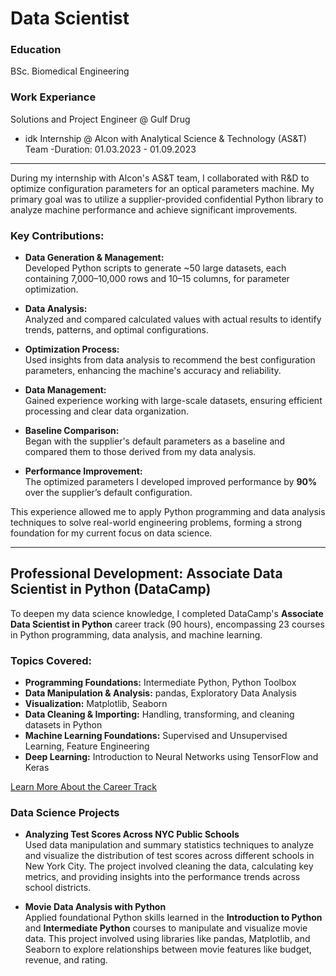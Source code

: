 # Data Scientist

### Education
BSc. Biomedical Engineering

### Work Experiance
Solutions and Project Engineer @ Gulf Drug
- idk
Internship @ Alcon with Analytical Science & Technology (AS&T) Team
-Duration: 01.03.2023 - 01.09.2023
---

During my internship with Alcon's AS&T team, I collaborated with R&D to optimize configuration parameters for an optical parameters machine. My primary goal was to utilize a supplier-provided confidential Python library to analyze machine performance and achieve significant improvements.

### Key Contributions:
- **Data Generation & Management:**  
  Developed Python scripts to generate ~50 large datasets, each containing 7,000–10,000 rows and 10–15 columns, for parameter optimization.

- **Data Analysis:**  
  Analyzed and compared calculated values with actual results to identify trends, patterns, and optimal configurations.

- **Optimization Process:**  
  Used insights from data analysis to recommend the best configuration parameters, enhancing the machine's accuracy and reliability.

- **Data Management:**  
  Gained experience working with large-scale datasets, ensuring efficient processing and clear data organization.

- **Baseline Comparison:**  
  Began with the supplier's default parameters as a baseline and compared them to those derived from my data analysis.

- **Performance Improvement:**  
  The optimized parameters I developed improved performance by **90%** over the supplier’s default configuration.

This experience allowed me to apply Python programming and data analysis techniques to solve real-world engineering problems, forming a strong foundation for my current focus on data science.

---

## Professional Development: Associate Data Scientist in Python (DataCamp)  
To deepen my data science knowledge, I completed DataCamp's **Associate Data Scientist in Python** career track (90 hours), encompassing 23 courses in Python programming, data analysis, and machine learning.

### Topics Covered:
- **Programming Foundations:** Intermediate Python, Python Toolbox  
- **Data Manipulation & Analysis:** pandas, Exploratory Data Analysis  
- **Visualization:** Matplotlib, Seaborn  
- **Data Cleaning & Importing:** Handling, transforming, and cleaning datasets in Python  
- **Machine Learning Foundations:** Supervised and Unsupervised Learning, Feature Engineering  
- **Deep Learning:** Introduction to Neural Networks using TensorFlow and Keras

[Learn More About the Career Track](https://app.datacamp.com/learn/career-tracks/associate-data-scientist-in-python)

### Data Science Projects

- **Analyzing Test Scores Across NYC Public Schools**  
  Used data manipulation and summary statistics techniques to analyze and visualize the distribution of test scores across different schools in New York City. The project involved cleaning the data, calculating key metrics, and providing insights into the performance trends across school districts.

- **Movie Data Analysis with Python**  
  Applied foundational Python skills learned in the **Introduction to Python** and **Intermediate Python** courses to manipulate and visualize movie data. This project involved using libraries like pandas, Matplotlib, and Seaborn to explore relationships between movie features like budget, revenue, and rating.
